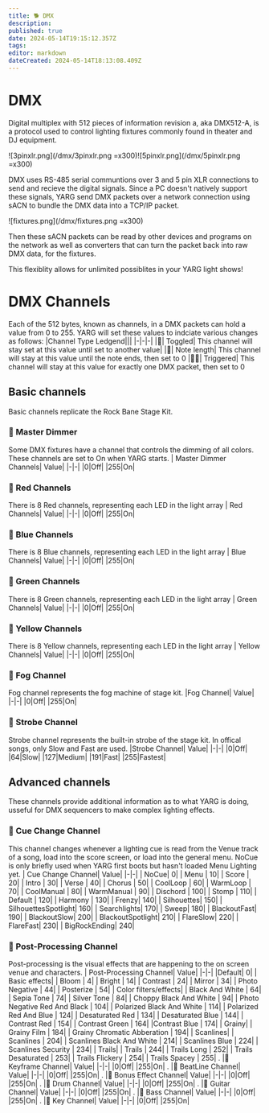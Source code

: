```yaml
---
title: 🐕 DMX
description: 
published: true
date: 2024-05-14T19:15:12.357Z
tags: 
editor: markdown
dateCreated: 2024-05-14T18:13:08.409Z
---
```


# DMX
Digital multiplex with 512 pieces of information revision a, aka DMX512-A, is a protocol used to control lighting fixtures commonly found in theater and DJ equipment.

![3pinxlr.png](/dmx/3pinxlr.png =x300)![5pinxlr.png](/dmx/5pinxlr.png =x300)

DMX uses RS-485 serial communtions over 3 and 5 pin XLR connections to send and recieve the digital signals. Since a PC doesn't natively support these signals, YARG send DMX packets over a network connection using sACN to bundle the DMX data into a TCP/IP packet.

![fixtures.png](/dmx/fixtures.png =x300)

Then these sACN packets can be read by other devices and programs on the network as well as converters that can turn the packet back into raw DMX data, for the fixtures.

This flexiblity allows for unlimited possiblites in your YARG light shows!

# DMX Channels
Each of the  512 bytes, known  as channels,  in a DMX  packets  can hold a value from 0 to 255. YARG  will  set these values to indciate  various changes as follows:
|Channel Type Ledgend|||
|-|-|-|
|🐶| Toggled| This channel will stay set at this value until set to another value|
|🦮| Note length| This channel will stay at this value until the note  ends, then set to 0
|🐕‍🦺| Triggered| This channel will stay at this value for exactly one DMX packet, then set to 0
## Basic channels
Basic channels replicate the Rock Bane Stage  Kit.

### 🐶 Master Dimmer
Some DMX fixtures have a  channel  that controls the  dimming of all colors. These channels are set to On when YARG starts.
| Master Dimmer Channels| Value|
|-|-|
|0|Off|
|255|On|

### 🐶  Red Channels
There is 8 Red channels, representing each LED in the light array
| Red Channels| Value|
|-|-|
|0|Off|
|255|On|

### 🐶 Blue Channels
There is 8 Blue channels, representing each LED in the light array
| Blue Channels| Value|
|-|-|
|0|Off|
|255|On|

###  🐶  Green Channels
There is 8 Green channels, representing each LED in the light array
| Green Channels| Value|
|-|-|
|0|Off|
|255|On|

### 🐶 Yellow Channels
There is 8 Yellow channels, representing each LED in the light array
| Yellow Channels| Value|
|-|-|
|0|Off|
|255|On|

### 🐶  Fog Channel
Fog channel represents the fog machine of stage kit.
|Fog Channel| Value|
|-|-|
|0|Off|
|255|On|

### 🐶  Strobe Channel
Strobe channel represents the built-in strobe of the stage kit. In offical songs, only Slow and Fast are used.
|Strobe Channel| Value|
|-|-|
|0|Off|
|64|Slow|
|127|Medium|
|191|Fast|
|255|Fastest|

## Advanced channels
These channels provide additional information as to what YARG is doing, usseful  for DMX sequencers to make complex lighting effects.

### 🐶 Cue Change Channel
This channel changes whenever a lighting cue is read from the Venue track of a song, load into the score screen, or load into the general menu.
NoCue is only briefly used when YARG first boots but hasn't loaded Menu Lighting yet.
| Cue Change Channel| Value|
|-|-|
|            NoCue| 0|
 |           Menu | 10|
  |          Score | 20|
   |         Intro | 30|
    |        Verse | 40|
     |       Chorus | 50|
      |      CoolLoop | 60|
       |     WarmLoop | 70|
        |    CoolManual | 80|
         |   WarmManual | 90|
          |  Dischord | 100|
           | Stomp | 110|
           | Default | 120|
           | Harmony | 130|
           | Frenzy|  140|
           | Silhouettes|  150|
           | SilhouettesSpotlight| 160|
           | Searchlights| 170|
           | Sweep|  180|
           | BlackoutFast|  190|
           | BlackoutSlow|  200|
           | BlackoutSpotlight|  210|
           | FlareSlow|  220|
           | FlareFast|  230|
           | BigRockEnding|  240|

### 🐶 Post-Processing Channel
Post-processing is the visual effects that are happening to the on screen venue and characters.
| Post-Processing Channel| Value|
 |-|-|
 |Default| 0|
|             Basic effects|
 |           Bloom | 4|
  |          Bright | 14|
   |         Contrast | 24|
    |        Mirror | 34|
     |       Photo Negative | 44|
      |      Posterize | 54|
|             Color filters/effects|
 |           Black And White | 64|
  |          Sepia Tone | 74|
   |         Silver Tone | 84|
    |        Choppy Black And White | 94|
     |       Photo Negative Red And Black | 104|
      |      Polarized Black And White | 114|
       |     Polarized Red And Blue | 124|
        |    Desaturated Red | 134|
         |   Desaturated Blue | 144|
          |  Contrast Red | 154|
           | Contrast Green | 164|
            |Contrast Blue | 174|
|             Grainy|
 |           Grainy Film | 184|
  |          Grainy Chromatic Abberation | 194|
   |          Scanlines|
    |        Scanlines | 204|
     |       Scanlines Black And White | 214|
      |      Scanlines Blue | 224|
       |     Scanlines Security | 234|
|             Trails|
 |           Trails | 244|
  |          Trails Long | 252|
   |         Trails Desaturated | 253|
    |        Trails Flickery | 254|
     |       Trails Spacey | 255|
.
|🐶 Keyframe Channel| Value|
|-|-|
|0|Off|
|255|On|
.
|🐶 BeatLine Channel| Value|
|-|-|
|0|Off|
|255|On|
.
|🐶 Bonus Effect Channel| Value|
|-|-|
|0|Off|
|255|On|
.
|🐶 Drum Channel| Value|
|-|-|
|0|Off|
|255|On|
.
|🐶 Guitar Channel| Value|
|-|-|
|0|Off|
|255|On|
.
|🐶 Bass Channel| Value|
|-|-|
|0|Off|
|255|On|
.
|🐶 Key Channel| Value|
|-|-|
|0|Off|
|255|On|
